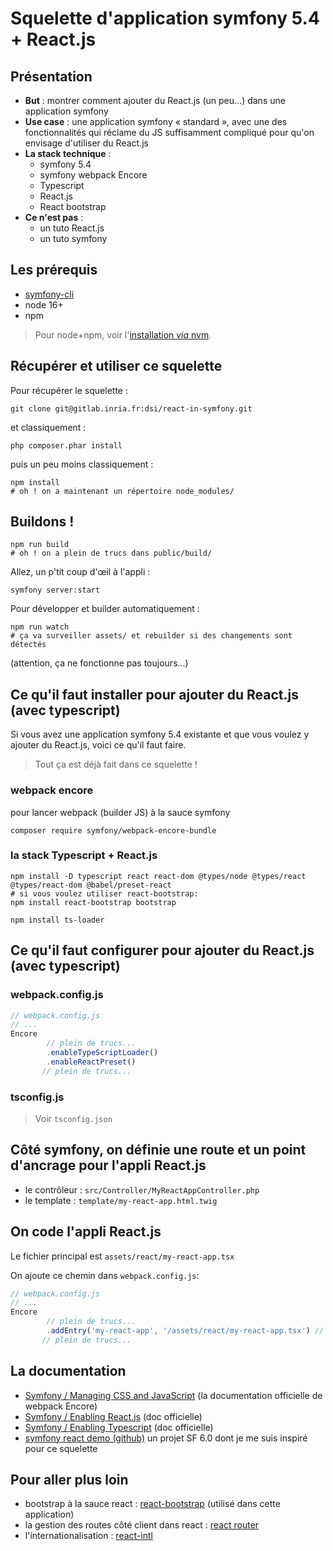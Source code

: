 # Squelette d'application symfony 5.4 + React.js

## Présentation

* __But__ : montrer comment ajouter du React.js (un peu...) dans une application symfony
* __Use case__ : une application symfony « standard », avec une des fonctionnalités qui réclame du JS  suffisamment compliqué pour qu'on envisage d'utiliser du React.js  
* __La stack technique__ :
    * symfony 5.4 
    * symfony webpack Encore
    * Typescript
    * React.js
    * React bootstrap
* __Ce n'est pas__ :
   * un tuto React.js
   * un tuto symfony

## Les prérequis

* [symfony-cli](https://symfony.com/download)
* node 16+
* npm

> Pour node+npm, voir l'[installation _via_ nvm](https://github.com/nvm-sh/nvm).

## Récupérer et utiliser ce squelette

Pour récupérer le squelette :

```shell
git clone git@gitlab.inria.fr:dsi/react-in-symfony.git 
````
et classiquement :

```shell
php composer.phar install
```

puis un peu moins classiquement :

```shell
npm install
# oh ! on a maintenant un répertoire node_modules/
```

## Buildons !


```shell
npm run build
# oh ! on a plein de trucs dans public/build/
```

Allez, un p'tit coup d'œil à l'appli :

```shell
symfony server:start

```

Pour développer et builder automatiquement :

```shell
npm run watch
# ça va surveiller assets/ et rebuilder si des changements sont détectés
```

(attention, ça ne fonctionne pas toujours...)

## Ce qu'il faut installer pour ajouter du React.js (avec typescript)

Si vous avez une application symfony 5.4 existante et que vous voulez y ajouter du React.js, voici ce qu'il faut faire.

> Tout ça est déjà fait dans ce squelette !

### webpack encore

pour lancer webpack (builder JS) à la sauce symfony

```shell
composer require symfony/webpack-encore-bundle 
```

### la stack Typescript + React.js

```shell
npm install -D typescript react react-dom @types/node @types/react @types/react-dom @babel/preset-react
# si vous voulez utiliser react-bootstrap:
npm install react-bootstrap bootstrap
```

```shell
npm install ts-loader
```


## Ce qu'il faut configurer pour ajouter du React.js (avec typescript)

### webpack.config.js

```javascript
// webpack.config.js
// ...
Encore
        // plein de trucs...
        .enableTypeScriptLoader()
        .enableReactPreset()
       // plein de trucs...

```

### tsconfig.js

> Voir `tsconfig.json`

## Côté symfony, on définie une route et un point d'ancrage pour l'appli React.js

* le contrôleur : `src/Controller/MyReactAppController.php`
* le template : `template/my-react-app.html.twig`

## On code l'appli React.js 

Le fichier principal est `assets/react/my-react-app.tsx`

On ajoute ce chemin dans `webpack.config.js`:


```javascript
// webpack.config.js
// ...
Encore
        // plein de trucs...
        .addEntry('my-react-app', '/assets/react/my-react-app.tsx') // le chemin vers l'appli react
       // plein de trucs...

```

## La documentation

* [Symfony / Managing CSS and JavaScript](https://symfony.com/doc/current/frontend.html) (la documentation officielle de webpack Encore)
* [Symfony / Enabling React.js](https://symfony.com/doc/current/frontend/encore/reactjs.html) (doc officielle)
* [Symfony / Enabling Typescript](https://symfony.com/doc/current/frontend/encore/typescript.html) (doc officielle)
* [symfony react demo (github)](https://github.com/thomaskanzig/symfony-react-demo) un projet SF 6.0 dont je me suis inspiré pour ce squelette
## Pour aller plus loin

* bootstrap à la sauce react : [react-bootstrap](https://react-bootstrap.github.io) (utilisé dans cette application)
* la gestion des routes côté client dans react : [react router](https://github.com/remix-run/react-router)
* l'internationalisation : [react-intl](https://formatjs.io/docs/react-intl/)


